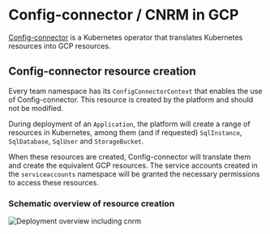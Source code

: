 # Config-connector / CNRM in GCP

[Config-connector](https://github.com/GoogleCloudPlatform/k8s-config-connector) is a Kubernetes operator that translates Kubernetes resources into GCP resources. 

## Config-connector resource creation 
Every team namespace has its `ConfigConnectorContext` that enables the use of Config-connector. This resource is created by the platform and should not be modified.

During deployment of an `Application`, the platform will create a range of resources in Kubernetes, among them (and if requested) `SqlInstance`, `SqlDatabase`, `SqlUser` and `StorageBucket`. 

When these resources are created, Config-connector will translate them and create the equivalent GCP resources. The service accounts created in the `serviceaccounts` namespace will be granted the necessary permissions to access these resources.

### Schematic overview of resource creation
![Deployment overview including cnrm](../assets/config-connector.png)